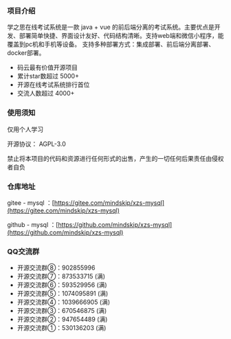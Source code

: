 ### 项目介绍

学之思在线考试系统是一款 java + vue 的前后端分离的考试系统。主要优点是开发、部署简单快捷、界面设计友好、代码结构清晰。支持web端和微信小程序，能覆盖到pc机和手机等设备。 支持多种部署方式：集成部署、前后端分离部署、docker部署。

* 码云最有价值开源项目
* 累计star数超过 5000+
* 开源在线考试系统排行首位
* 交流人数超过 4000+

### 使用须知

仅用个人学习

开源协议： AGPL-3.0

禁止将本项目的代码和资源进行任何形式的出售，产生的一切任何后果责任由侵权者自负

### 仓库地址

gitee - mysql ：[https://gitee.com/mindskip/xzs-mysql](https://gitee.com/mindskip/xzs-mysql)

github - mysql ：[https://github.com/mindskip/xzs-mysql](https://github.com/mindskip/xzs-mysql)

### QQ交流群

* 开源交流群⑧：902855996
* 开源交流群⑦：873533715 (满)
* 开源交流群⑥：593529956 (满)
* 开源交流群⑤：1074095891 (满)
* 开源交流群④：1039666905 (满)
* 开源交流群③：670546875 (满)
* 开源交流群②：947654489 (满)
* 开源交流群①：530136203 (满)